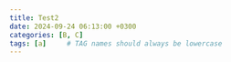 ```yaml
---
title: Test2
date: 2024-09-24 06:13:00 +0300
categories: [B, C]
tags: [a]     # TAG names should always be lowercase
---
```

